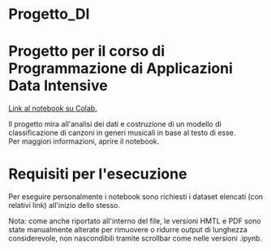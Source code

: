 # Progetto_DI



# Progetto per il corso di Programmazione di Applicazioni Data Intensive

<a href="https://colab.research.google.com/drive/18JnMHUJ0RU0NblWMcAchCagQjQXqz6rW?usp=sharing"> Link al notebook su Colab. </a>

Il progetto mira all'analisi dei dati e costruzione di un modello di classificazione di canzoni in generi musicali in base al testo di esse.  
Per maggiori informazioni, aprire il notebook.

# Requisiti per l'esecuzione

Per eseguire personalmente i notebook sono richiesti i dataset elencati (con relativi link) all'inizio dello stesso.

Nota: come anche riportato all'interno del file, le versioni HMTL e PDF sono state manualmente alterate per rimuovere o ridurre output di lunghezza considerevole, non nascondibili tramite
scrollbar come nelle versioni .ipynb.